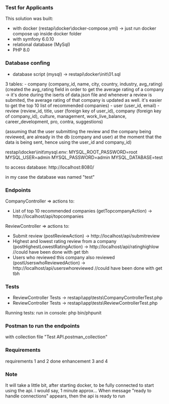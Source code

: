 ### Test for Applicants

This solution was built: 

- with docker (restapi\docker\docker-compose.yml) -> just run docker compose up inside docker folder
- with symfony 6.0.10
- relational database (MySql)
- PHP 8.0 

### Database confing
- database script (mysql) -> restapi\docker\init\01.sql

3 tables:
	- company (company_id, name, city, country, industry, avg_rating) (created the avg_rating field in order to get the average rating of a company -> it's done during the iserts of data.json file and whenever a review is submited, the average rating of that company is updated as well. it's easier to get the top 10 list of recommended companies)
	- user (user_id, email)
	- review (review_id, title, user (foreign key of user_id), company (foreign key of company_id), culture, management, work_live_balance, career_development, pro, contra, suggestions)
  
 (assuming that the user submitting the review and the company being reviewed, are already in the db (company and user) at the moment that the data is being sent, hence using the user_id and company_id)   

restapi\docker\init\mysql.env:
MYSQL_ROOT_PASSWORD=root
MYSQL_USER=admin
MYSQL_PASSWORD=admin
MYSQL_DATABASE=test

to access database: http://localhost:8080/

in my case the database was named "test"


### Endpoints
CompanyController => actions to:
 - List of top 10 recommended companies (getTopcompanyAction) -> http://localhost/api/topcompanies
 
ReviewController => actions to:
 - Submit review (postReviewAction) -> http://localhost/api/submitreview
 - Highest and lowest rating review from a company (postHighestLowestRatingAction) -> http://localhost/api/ratinghighlow //could have been done with get tbh
 - Users who reviewed this company also reviewed (postUserswhoReviewedAction) -> http://localhost/api/userswhoreviewed //could have been done with get tbh

### Tests
- ReviewController Tests -> restapi\app\tests\CompanyControllerTest.php
- ReviewController Tests -> restapi\app\tests\ReviewControllerTest.php

Running tests:
 run in console: php bin/phpunit

### Postman to run the endpoints
with collection file "Test API.postman_collection" 

### Requirements
requirements 1 and 2 done
enhancement 3 and 4 

### Note
It will take a little bit, after starting docker, to be fully connected to start using the api. I would say, 1 minute approx...
When message "ready to handle connections" appears, then the api is ready to run
